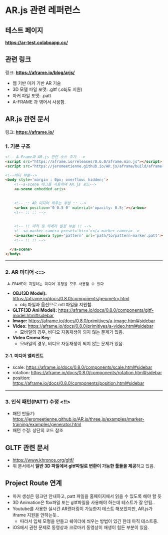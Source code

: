 # AR.js 관련 레퍼런스



## 테스트 페이지

**https://ar-test.colaboapp.cc/**



## 관련 링크

링크: **https://aframe.io/blog/arjs/**


- 웹 기반 마커 기반 AR 기술
- 3D 모델 파일 포맷: .gltf (.obj도 지원)
- 마커 파일 포맷: .patt
- A-FRAME 과 엮어서 사용함.



## AR.js 관련 문서

링크: **https://aframe.io/**

### 1. 기본 구조

```HTML
<!-- A-Frame과 AR.js 관련 소스 추가 -->
<script src="https://aframe.io/releases/0.6.0/aframe.min.js"></script>
<script src="https://jeromeetienne.github.io/AR.js/aframe/build/aframe-ar.js"></script>

<!--바디 부분-->
<body style='margin : 0px; overflow: hidden;'>
	<!--a-scene 태그를 사용하여 AR.js 로드-->
    <a-scene embedded arjs>
        
        
    <!-- :: AR 미디어 띄우는 부분 :: -->
    <a-box position='0 0.5 0' material='opacity: 0.5;'></a-box>
    <!-- :: :: -->
        
        
    <!-- !! 마커 및 카메라 설정 부분 !! -->
    <!--<a-marker-camera preset='hiro'></a-marker-camera>-->
    <a-marker-camera type='pattern' url='path/to/pattern-marker.patt'></a-marker-camera>
    <!-- !! !! -->

  </a-scene>
</body>
```

___

### 2. AR 미디어 <::>

 ` A-FRAME이 지원하는 미디어 유형을 모두 사용할 수 있다`

- **OBJ(3D Model):** https://aframe.io/docs/0.8.0/components/geometry.html
  - obj 파일과 옵션으로 mtl 파일을 지원함.
- **GLTF(3D Ani Model):** https://aframe.io/docs/0.8.0/components/gltf-model.html#sidebar
- **Image:** https://aframe.io/docs/0.8.0/primitives/a-image.html#sidebar
- **Video:** https://aframe.io/docs/0.8.0/primitives/a-video.html#sidebar
  - 모바일의 경우, 비디오 자동재생이 되지 않는 문제가 있음.
- **Video Croma Key**: 
  - 모바일의 경우, 비디오 자동재생이 되지 않는 문제가 있음.



#### 2-1. 미디어 앨리먼트

- scale: https://aframe.io/docs/0.8.0/components/scale.html#sidebar
- rotation: https://aframe.io/docs/0.8.0/components/rotation.html#sidebar
- position: https://aframe.io/docs/0.8.0/components/position.html#sidebar



___

### 3. 인식 패턴(PATT) 수정 <!!>

- 패턴 만들기: https://jeromeetienne.github.io/AR.js/three.js/examples/marker-training/examples/generator.html
- 패턴 수정: 상단의 코드 참조





## GLTF  관련 문서

- https://www.khronos.org/gltf/
- 위 문서에서 **일반 3D 파일에서 gltf파일로 변환이 가능한 툴들을 제공**하고 있음.



## Project Route 연계

- 마커 생성은 링크만 안내하고, patt 파일을 홈페이지에서 읽을 수 있도록 해야 할 듯
- 3D Animation은 fbx파일 또는 gltf파일을 사용해야 하는데 테스트가 잘 안됨..
- Youtube를 사용한 실시간 AR랜더링이 가능한지 테스트 해보았지만, AR.js가 iframe 지원을 안하는듯..
  - 따라서 입체 모형을 만들고 쉐이더에 씌우는 방법이 있긴 한데 아직 테스트중.
- iOS에서 권한 문제로 동영상과 크로마키 동영상이 재생이 힘든 부분이 있음.